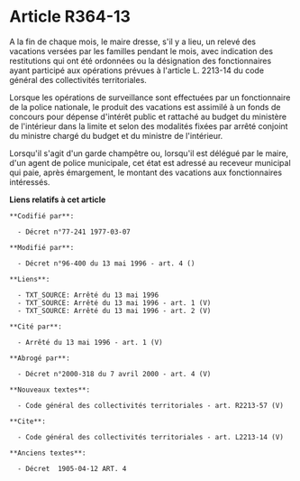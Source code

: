 # Article R364-13

A la fin de chaque mois, le maire dresse, s'il y a lieu, un relevé des vacations versées par les familles pendant le mois,
avec indication des restitutions qui ont été ordonnées ou la désignation des fonctionnaires ayant participé aux opérations
prévues à l'article L. 2213-14 du code général des collectivités territoriales.

Lorsque les opérations de surveillance sont effectuées par un fonctionnaire de la police nationale, le produit des vacations
est assimilé à un fonds de concours pour dépense d'intérêt public et rattaché au budget du ministère de l'intérieur dans la
limite et selon des modalités fixées par arrêté conjoint du ministre chargé du budget et du ministre de l'intérieur.

Lorsqu'il s'agit d'un garde champêtre ou, lorsqu'il est délégué par le maire, d'un agent de police municipale, cet état est
adressé au receveur municipal qui paie, après émargement, le montant des vacations aux fonctionnaires intéressés.

**Liens relatifs à cet article**

	**Codifié par**:

	  - Décret n°77-241 1977-03-07

	**Modifié par**:

	  - Décret n°96-400 du 13 mai 1996 - art. 4 ()

	**Liens**:

	  - TXT_SOURCE: Arrêté du 13 mai 1996
	  - TXT_SOURCE: Arrêté du 13 mai 1996 - art. 1 (V)
	  - TXT_SOURCE: Arrêté du 13 mai 1996 - art. 2 (V)

	**Cité par**:

	  - Arrêté du 13 mai 1996 - art. 1 (V)

	**Abrogé par**:

	  - Décret n°2000-318 du 7 avril 2000 - art. 4 (V)

	**Nouveaux textes**:

	  - Code général des collectivités territoriales - art. R2213-57 (V)

	**Cite**:

	  - Code général des collectivités territoriales - art. L2213-14 (V)

	**Anciens textes**:

	  - Décret  1905-04-12 ART. 4
